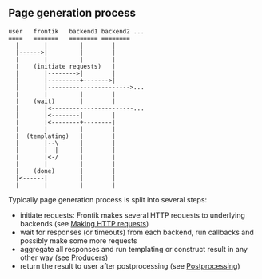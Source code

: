 ## Page generation process

    user   frontik   backend1 backend2 ...
    ====   =======   ======== ========
      |       |         |        |
      |------>|         |        |
      |       |         |        |
      |    (initiate requests)   |
      |       |-------->|        |
      |       |---------+------->|
      |       |----------------------->...
      |       |         |        |
      |    (wait)       |        |
      |       |<-----------------------...
      |       |<--------|        |
      |       |<--------+--------|
      |       |         |        |
      |  (templating)   |        |
      |       |--\      |        |
      |       |  |      |        |
      |       |<-/      |        |
      |       |         |        |
      |    (done)       |        |
      |<------|         |        |
      |       |         |        |

Typically page generation process is split into several steps:

  * initiate requests: Frontik makes several HTTP requests to underlying backends (see [Making HTTP requests](/docs/http-client.md))
  * wait for responses (or timeouts) from each backend, run callbacks and possibly make some more requests
  * aggregate all responses and run templating or construct result in any other way (see [Producers](/docs/producers.md))
  * return the result to user after postprocessing (see [Postprocessing](/docs/postprocessing.md))
